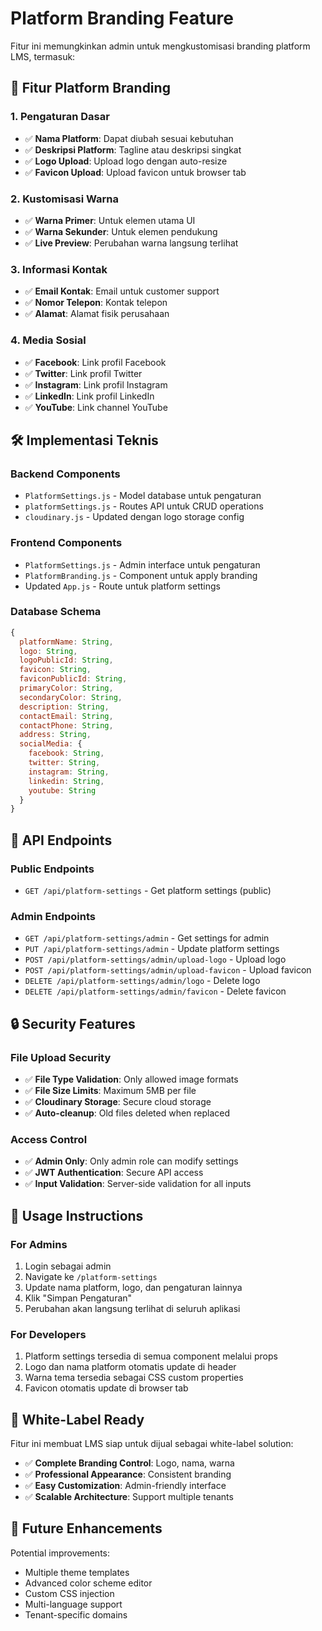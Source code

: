 # Platform Branding Feature

Fitur ini memungkinkan admin untuk mengkustomisasi branding platform LMS, termasuk:

## 🎨 **Fitur Platform Branding**

### **1. Pengaturan Dasar**
- ✅ **Nama Platform**: Dapat diubah sesuai kebutuhan
- ✅ **Deskripsi Platform**: Tagline atau deskripsi singkat
- ✅ **Logo Upload**: Upload logo dengan auto-resize
- ✅ **Favicon Upload**: Upload favicon untuk browser tab

### **2. Kustomisasi Warna**
- ✅ **Warna Primer**: Untuk elemen utama UI
- ✅ **Warna Sekunder**: Untuk elemen pendukung
- ✅ **Live Preview**: Perubahan warna langsung terlihat

### **3. Informasi Kontak**
- ✅ **Email Kontak**: Email untuk customer support
- ✅ **Nomor Telepon**: Kontak telepon
- ✅ **Alamat**: Alamat fisik perusahaan

### **4. Media Sosial**
- ✅ **Facebook**: Link profil Facebook
- ✅ **Twitter**: Link profil Twitter
- ✅ **Instagram**: Link profil Instagram
- ✅ **LinkedIn**: Link profil LinkedIn
- ✅ **YouTube**: Link channel YouTube

## 🛠️ **Implementasi Teknis**

### **Backend Components**
- `PlatformSettings.js` - Model database untuk pengaturan
- `platformSettings.js` - Routes API untuk CRUD operations
- `cloudinary.js` - Updated dengan logo storage config

### **Frontend Components**
- `PlatformSettings.js` - Admin interface untuk pengaturan
- `PlatformBranding.js` - Component untuk apply branding
- Updated `App.js` - Route untuk platform settings

### **Database Schema**
```javascript
{
  platformName: String,
  logo: String,
  logoPublicId: String,
  favicon: String,
  faviconPublicId: String,
  primaryColor: String,
  secondaryColor: String,
  description: String,
  contactEmail: String,
  contactPhone: String,
  address: String,
  socialMedia: {
    facebook: String,
    twitter: String,
    instagram: String,
    linkedin: String,
    youtube: String
  }
}
```

## 🚀 **API Endpoints**

### **Public Endpoints**
- `GET /api/platform-settings` - Get platform settings (public)

### **Admin Endpoints**
- `GET /api/platform-settings/admin` - Get settings for admin
- `PUT /api/platform-settings/admin` - Update platform settings
- `POST /api/platform-settings/admin/upload-logo` - Upload logo
- `POST /api/platform-settings/admin/upload-favicon` - Upload favicon
- `DELETE /api/platform-settings/admin/logo` - Delete logo
- `DELETE /api/platform-settings/admin/favicon` - Delete favicon

## 🔒 **Security Features**

### **File Upload Security**
- ✅ **File Type Validation**: Only allowed image formats
- ✅ **File Size Limits**: Maximum 5MB per file
- ✅ **Cloudinary Storage**: Secure cloud storage
- ✅ **Auto-cleanup**: Old files deleted when replaced

### **Access Control**
- ✅ **Admin Only**: Only admin role can modify settings
- ✅ **JWT Authentication**: Secure API access
- ✅ **Input Validation**: Server-side validation for all inputs

## 📱 **Usage Instructions**

### **For Admins**
1. Login sebagai admin
2. Navigate ke `/platform-settings`
3. Update nama platform, logo, dan pengaturan lainnya
4. Klik "Simpan Pengaturan"
5. Perubahan akan langsung terlihat di seluruh aplikasi

### **For Developers**
1. Platform settings tersedia di semua component melalui props
2. Logo dan nama platform otomatis update di header
3. Warna tema tersedia sebagai CSS custom properties
4. Favicon otomatis update di browser tab

## 🎯 **White-Label Ready**

Fitur ini membuat LMS siap untuk dijual sebagai white-label solution:
- ✅ **Complete Branding Control**: Logo, nama, warna
- ✅ **Professional Appearance**: Consistent branding
- ✅ **Easy Customization**: Admin-friendly interface
- ✅ **Scalable Architecture**: Support multiple tenants

## 🔄 **Future Enhancements**

Potential improvements:
- Multiple theme templates
- Advanced color scheme editor
- Custom CSS injection
- Multi-language support
- Tenant-specific domains